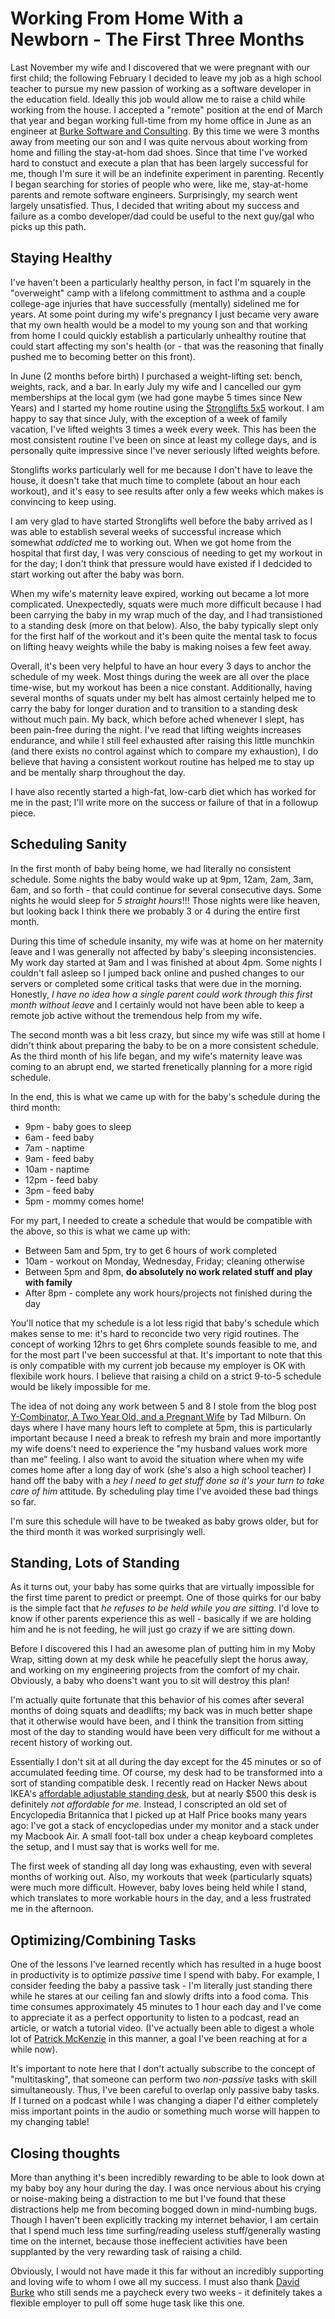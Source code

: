 # Working From Home With a Newborn - The First Three Months

Last November my wife and I discovered that we were pregnant with our first child; the following February I decided to leave my job as a high school teacher to pursue my new passion of working as a software developer in the education field. Ideally this job would allow me to raise a child while working from the house. I accepted a "remote" position at the end of March that year and began working full-time from my home office in June as an engineer at [Burke Software and Consulting](http://www.burkesoftware.com). By this time we were 3 months away from meeting our son and I was quite nervous about working from home and filling the stay-at-hom dad shoes. Since that time I've worked hard to constuct and execute a plan that has been largely successful for me, though I'm sure it will be an indefinite experiment in parenting. Recently I began searching for stories of people who were, like me, stay-at-home parents and remote software engineers. Surprisingly, my search went largely unsatisfied. Thus, I decided that writing about my success and failure as a combo developer/dad could be useful to the next guy/gal who picks up this path. 

## Staying Healthy

I've haven't been a particularly healthy person, in fact I'm squarely in the "overweight" camp with a lifelong committment to asthma and a couple college-age injuries that have successfully (mentally) sidelined me for years. At some point during my wife's pregnancy I just became very aware that my own health would be a model to my young son and that working from home I could quickly establish a particularly unhealthy routine that could start affecting my son's health (or - that was the reasoning that finally pushed me to becoming better on this front). 

In June (2 months before birth) I purchased a weight-lifting set: bench, weights, rack, and a bar. In early July my wife and I cancelled our gym memberships at the local gym (we had gone maybe 5 times since New Years) and I started my home routine using the [Stronglifts 5x5](http://www.stronglifts.com) workout. I am happy to say that since July, with the exception of a week of family vacation, I've lifted weights 3 times a week every week. This has been the most consistent routine I've been on since at least my college days, and is personally quite impressive since I've never seriously lifted weights before. 

Stonglifts works particularly well for me because I don't have to leave the house, it doesn't take that much time to complete (about an hour each workout), and it's easy to see results after only a few weeks which makes is convincing to keep using. 

I am very glad to have started Stronglifts well before the baby arrived as I was able to establish several weeks of successful increase which somewhat *addicted* me to working out. When we got home from the hospital that first day, I was very conscious of needing to get my workout in for the day; I don't think that pressure would have existed if I dedcided to start working out after the baby was born. 

When my wife's maternity leave expired, working out became a lot more complicated. Unexpectedly, squats were much more difficult because I had been carrying the baby in my wrap much of the day, and I had transistioned to a standing desk (more on that below). Also, the baby typically slept only for the first half of the workout and it's been quite the mental task to focus on lifting heavy weights while the baby is making noises a few feet away. 

Overall, it's been very helpful to have an hour every 3 days to anchor the schedule of my week. Most things during the week are all over the place time-wise, but my workout has been a nice constant. Additionally, having several months of squats under my belt has almost certainly helped me to carry the baby for longer duration and to transition to a standing desk without much pain. My back, which before ached whenever I slept, has been pain-free during the night. I've read that lifting weights increases endurance, and while I still feel exhausted after raising this little munchkin (and there exists no control against which to compare my exhaustion), I do believe that having a consistent workout routine has helped me to stay up and be mentally sharp throughout the day. 

I have also recently started a high-fat, low-carb diet which has worked for me in the past; I'll write more on the success or failure of that in a followup piece. 

## Scheduling Sanity

In the first month of baby being home, we had literally no consistent schedule. Some nights the baby would wake up at 9pm, 12am, 2am, 3am, 6am, and so forth - that could continue for several consecutive days. Some nights he would sleep for *5 straight hours*!!! Those nights were like heaven, but looking back I think there we probably 3 or 4 during the entire first month. 

During this time of schedule insanity, my wife was at home on her maternity leave and I was generally not affected by baby's sleeping inconsistencies. My work day started at 9am and I was finished at about 4pm. Some nights I couldn't fall asleep so I jumped back online and pushed changes to our servers or completed some critical tasks that were due in the morning. Honestly, *I have no idea how a single parent could work through this first month without leave* and I certainly would not have been able to keep a remote job active without the tremendous help from my wife. 

The second month was a bit less crazy, but since my wife was still at home I didn't think about preparing the baby to be on a more consistent schedule. As the third month of his life began, and my wife's maternity leave was coming to an abrupt end, we started frenetically planning for a more rigid schedule. 

In the end, this is what we came up with for the baby's schedule during the third month:

- 9pm - baby goes to sleep
- 6am - feed baby
- 7am - naptime
- 9am - feed baby
- 10am - naptime
- 12pm - feed baby
- 3pm - feed baby
- 5pm - mommy comes home!

For my part, I needed to create a schedule that would be compatible with the above, so this is what we came up with:

- Between 5am and 5pm, try to get 6 hours of work completed
- 10am - workout on Monday, Wednesday, Friday; cleaning otherwise
- Between 5pm and 8pm, **do absolutely no work related stuff and play with family**
- After 8pm - complete any work hours/projects not finished during the day

You'll notice that my schedule is a lot less rigid that baby's schedule which makes sense to me: it's hard to reconcide two very rigid routines. The concept of working 12hrs to get 6hrs complete sounds feasible to me, and for the most part I've been successful at that. It's important to note that this is only compatible with my current job because my employer is OK with flexibile work hours. I believe that raising a child on a strict 9-to-5 schedule would be likely impossible for me. 

The idea of not doing any work between 5 and 8 I stole from the blog post [Y-Combinator, A Two Year Old, and a Pregnant Wife](http://tiempoapp.com/y-combinator-a-two-year-old-and-a-pregnant-wife) by Tad Milburn. On days where I have many hours left to complete at 5pm, this is particularly important because I need a break to refresh my brain and more importantly my wife doens't need to experience the "my husband values work more than me" feeling. I also want to avoid the situation where when my wife comes home after a long day of work (she's also a high school teacher) I hand off the baby with a *hey I need to get stuff done so it's your turn to take care of him* attitude. By scheduling play time I've avoided these bad things so far. 

I'm sure this schedule will have to be tweaked as baby grows older, but for the third month it was worked surprisingly well. 

## Standing, Lots of Standing
As it turns out, your baby has some quirks that are virtually impossible for the first time parent to predict or preempt. One of those quirks for our baby is the simple fact that *he refuses to be held while you are sitting*. I'd love to know if other parents experience this as well - basically if we are holding him and he is not feeding, he will just go crazy if we are sitting down. 

Before I discovered this I had an awesome plan of putting him in my Moby Wrap, sitting down at my desk while he peacefully slept the horus away, and working on my engineering projects from the comfort of my chair. Obviously, a baby who doens't want you to sit will destroy this plan!

I'm actually quite fortunate that this behavior of his comes after several months of doing squats and deadlifts; my back was in much better shape that it otherwise would have been, and I think the transition from sitting most of the day to standing would have been very difficult for me without a recent history of working out. 

Essentially I don't sit at all during the day except for the 45 minutes or so of accumulated feeding time. Of course, my desk had to be transformed into a sort of standing compatible desk. I recently read on Hacker News about IKEA's [affordable adjustable standing desk](https://news.ycombinator.com/item?id=8552613), but at nearly $500 this desk is definitely *not affordable for me*. Instead, I conscripted an old set of Encyclopedia Britannica that I picked up at Half Price books many years ago: I've got a stack of encyclopedias under my monitor and a stack under my Macbook Air. A small foot-tall box under a cheap keyboard completes the setup, and I must say that is works well for me. 

The first week of standing all day long was exhausting, even with several months of working out. Also, my workouts that week (particularly squats) were much more difficult. However, baby loves being held while I stand, which translates to more workable hours in the day, and a less frustrated me in the afternoon. 

## Optimizing/Combining Tasks
One of the lessons I've learned recently which has resulted in a huge boost in productivity is to optimize *passive* time I spend with baby. For example, I consider feeding the baby a passive task - I'm literally just standing there while he stares at our ceiling fan and slowly drifts into a food coma. This time consumes approximately 45 minutes to 1 hour each day and I've come to appreciate it as a perfect opportunity to listen to a podcast, read an article, or watch a tutorial video. (I've actually been able to digest a whole lot of [Patrick McKenzie](http://www.kalzumeus.com/) in this manner, a goal I've been reaching at for a while now). 

It's important to note here that I don't actually subscribe to the concept of "multitasking", that someone can perform two *non-passive* tasks with skill simultaneously. Thus, I've been careful to overlap only passive baby tasks. If I turned on a podcast while I was changing a diaper I'd either completely miss important points in the audio or something much worse will happen to my changing table!

## Closing thoughts
More than anything it's been incredibly rewarding to be able to look down at my baby boy any hour during the day. I was once nervious about his crying or noise-making being a distraction to me but I've found that these distractions help me from becoming bogged down in mind-numbing bugs. Though I haven't been explicitly tracking my internet behavior, I am certain that I spend much less time surfing/reading useless stuff/generally wasting time on the internet, because those ineffecient activities have been supplanted by the very rewarding task of raising a child.

Obviously, I would not have made it this far without an incredibly supporting and loving wife to whom I owe all my success. I must also thank [David Burke](http://davidmburke.com/) who still sends me a paycheck every two weeks - it definitely takes a flexible employer to pull off some huge task like this one. 